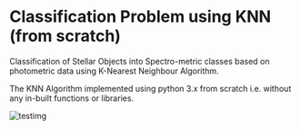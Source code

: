 # Classification Problem using KNN (from scratch)

Classification of Stellar Objects into Spectro-metric classes based on photometric data using K-Nearest Neighbour Algorithm.

The KNN Algorithm implemented using python 3.x from scratch i.e. without any in-built functions or libraries.

![testimg](https://www.google.com/imgres?imgurl=https%3A%2F%2Fimages.unsplash.com%2Fphoto-1503023345310-bd7c1de61c7d%3Fixlib%3Drb-1.2.1%26ixid%3DeyJhcHBfaWQiOjEyMDd9%26w%3D1000%26q%3D80&imgrefurl=https%3A%2F%2Funsplash.com%2Fs%2Fphotos%2Fhuman&docid=ZaycYywhXLmIVM&tbnid=02pOGe6MlAbm-M%3A&vet=10ahUKEwiIrYiQ38nmAhXv4jgGHQZLBj0QMwh8KAMwAw..i&w=1000&h=1250&bih=706&biw=1536&q=images&ved=0ahUKEwiIrYiQ38nmAhXv4jgGHQZLBj0QMwh8KAMwAw&iact=mrc&uact=8)
